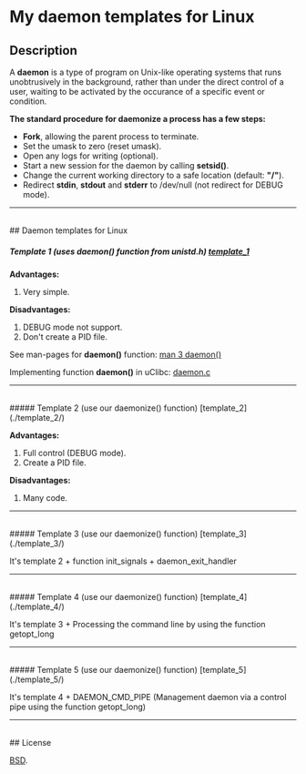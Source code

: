 # My daemon templates for Linux


## Description

A **daemon** is a type of program on Unix-like operating systems that runs unobtrusively in the background, 
rather than under the direct control of a user, waiting to be activated by the occurance of a specific event or condition.


**The standard procedure for daemonize a process has a few steps:**

  * **Fork**, allowing the parent process to terminate.
  * Set the umask to zero (reset umask).
  * Open any logs for writing (optional).
  * Start a new session for the daemon by calling **setsid()**.
  * Change the current working directory to a safe location (default: **"/"**).
  * Redirect **stdin**, **stdout** and **stderr** to /dev/null (not redirect for DEBUG mode).


***
<br/>
## Daemon templates for Linux

##### Template 1 (uses  daemon() function from unistd.h) [template_1](./template_1/)

**Advantages:**

1. Very simple.


**Disadvantages:**

1. DEBUG mode not support.
2. Don't create a PID file.


See man-pages for **daemon()** function: [man 3 daemon()](http://man7.org/linux/man-pages/man3/daemon.3.html)

Implementing function **daemon()** in uClibc: [daemon.c](http://git.uclibc.org/uClibc/tree/libc/unistd/daemon.c)


***
<br/>
##### Template 2 (use our daemonize() function) [template_2](./template_2/)

**Advantages:**

1. Full control (DEBUG mode).
2. Create a PID file.


**Disadvantages:**

1. Many code.



***
<br/>
##### Template 3 (use our daemonize() function) [template_3](./template_3/)

It's template 2 + function init_signals + daemon_exit_handler



***
<br/>
##### Template 4 (use our daemonize() function) [template_4](./template_4/)

It's template 3 + Processing the command line by using the function getopt_long



***
<br/>
##### Template 5 (use our daemonize() function) [template_5](./template_5/)

It's template 4 + DAEMON_CMD_PIPE (Management daemon via a control pipe using the function getopt_long)



***
<br/>
## License

[BSD](./LICENSE).
